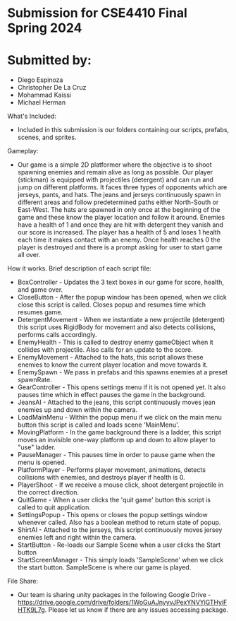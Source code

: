 # Submission for CSE4410 Final Spring 2024 

# Submitted by:
- Diego Espinoza
- Christopher De La Cruz
- Mohammad Kaissi
- Michael Herman

What's Included:
- Included in this submission is our folders containing our scripts, prefabs, scenes, and sprites. 

Gameplay:
- Our game is a simple 2D platformer where the objective is to shoot spawning enemies and remain alive as long as possible. Our player (stickman) is equipped with projectiles (detergent) and can run and jump on different platforms. It faces three types of opponents which are jerseys, pants, and hats. The jeans and jerseys continuously spawn in different areas and follow predetermined paths either North-South or East-West. The hats are spawned in only once at the beginning of the game and these know the player location and follow it around. Enemies have a health of 1 and once they are hit with detergent they vanish and our score is increased. The player has a health of 5 and loses 1 health each time it makes contact with an enemy. Once health reaches 0 the player is destroyed and there is a prompt asking for user to start game all over.

How it works. Brief description of each script file:
- BoxController - Updates the 3 text boxes in our game for score, health, and game over.
- CloseButton - After the popup window has been opened, when we click close this script is called. Closes popup and resumes time which resumes game.
- DetergentMovement - When we instantiate a new projectile (detergent) this script uses RigidBody for movement and also detects collisions, performs calls accordingly.
- EnemyHealth - This is called to destroy enemy gameObject when it collides with projectile. Also calls for an update to the score.
- EnemyMovement - Attached to the hats, this script allows these enemies to know the current player location and move towards it. 
- EnemySpawn - We pass in prefabs and this spawns enemies at a preset spawnRate.
- GearController - This opens settings menu if it is not opened yet. It also pauses time which in effect pauses the game in the background.  
- JeansAI - Attached to the jeans, this script continuously moves jean enemies up and down within the camera.
- LoadMainMenu - Within the popup menu if we click on the main menu button this script is called and loads scene 'MainMenu'.
- MovingPlatform - In the game background there is a ladder, this script moves an invisible one-way platform up and down to allow player to "use" ladder.
- PauseManager - This pauses time in order to pause game when the menu is opened. 
- PlatformPlayer - Performs player movement, animations, detects collisions with enemies, and destroys player if health is 0.
- PlayerShoot - If we receive a mouse click, shoot detergent projectile in the correct direction.
- QuitGame - When a user clicks the 'quit game' button this script is called to quit application.
- SettingsPopup - This opens or closes the popup settings window whenever called. Also has a boolean method to return state of popup.
- ShirtAI - Attached to the jerseys, this script continuously moves jersey enemies left and right within the camera.
- StartButton - Re-loads our Sample Scene when a user clicks the Start button
- StartScreenManager - This simply loads 'SampleScene' when we click the start button. SampleScene is where our game is played. 

File Share:
- Our team is sharing unity packages in the following Google Drive - https://drive.google.com/drive/folders/1WoGuAJnyyvJPexYNVYiGTHyiFHTK9L7g. Please let us know if there are any issues accessing package.

